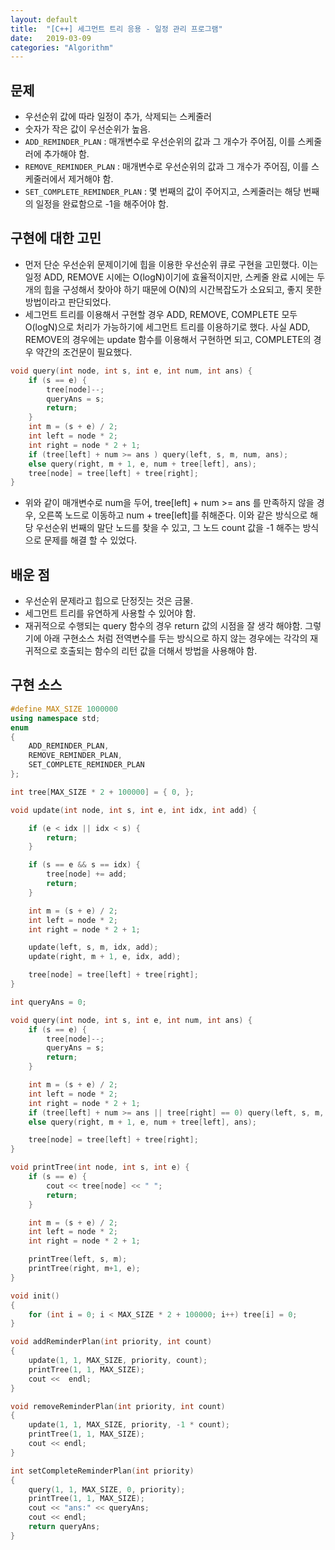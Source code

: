 ```yaml
---
layout: default
title:  "[C++] 세그먼트 트리 응용 - 일정 관리 프로그램"
date:   2019-03-09
categories: "Algorithm"
---
```


## 문제
* 우선순위 값에 따라 일정이 추가, 삭제되는 스케줄러
* 숫자가 작은 값이 우선순위가 높음.
* `ADD_REMINDER_PLAN` : 매개변수로 우선순위의 값과 그 개수가 주어짐, 이를 스케줄러에 추가해야 함.
* `REMOVE_REMINDER_PLAN` : 매개변수로 우선순위의 값과 그 개수가 주어짐, 이를 스케줄러에서 제거해야 함.
* `SET_COMPLETE_REMINDER_PLAN` : 몇 번째의 값이 주어지고, 스케줄러는 해당 번째의 일정을 완료함으로 -1을 해주어야 함.

## 구현에 대한 고민
* 먼저 단순 우선순위 문제이기에 힙을 이용한 우선순위 큐로 구현을 고민했다. 이는 일정 ADD, REMOVE 시에는 O(logN)이기에 효율적이지만, 스케줄 완료 시에는
두 개의 힙을 구성해서 찾아야 하기 때문에 O(N)의 시간복잡도가 소요되고, 좋지 못한 방법이라고 판단되었다.
* 세그먼트 트리를 이용해서 구현할 경우 ADD, REMOVE, COMPLETE 모두 O(logN)으로 처리가 가능하기에 세그먼트 트리를 이용하기로 했다. 사실 ADD, REMOVE의
경우에는 update 함수를 이용해서 구현하면 되고, COMPLETE의 경우 약간의 조건문이 필요했다.
```c++
void query(int node, int s, int e, int num, int ans) {
    if (s == e) {
        tree[node]--;
        queryAns = s;
        return;
    }
    int m = (s + e) / 2;
    int left = node * 2;
    int right = node * 2 + 1;
    if (tree[left] + num >= ans ) query(left, s, m, num, ans);
    else query(right, m + 1, e, num + tree[left], ans);
    tree[node] = tree[left] + tree[right];
}
```
* 위와 같이 매개변수로 num을 두어, tree[left] + num >= ans 를 만족하지 않을 경우, 오른쪽 노드로 이동하고 num + tree[left]를 취해준다. 이와 같은 방식으로
해당 우선순위 번째의 말단 노드를 찾을 수 있고, 그 노드 count 값을 -1 해주는 방식으로 문제를 해결 할 수 있었다.

## 배운 점
* 우선순위 문제라고 힙으로 단정짓는 것은 금물.
* 세그먼트 트리를 유연하게 사용할 수 있어야 함.
* 재귀적으로 수행되는 query 함수의 경우 return 값의 시점을 잘 생각 해야함. 그렇기에 아래 구현소스 처럼 전역변수를 두는 방식으로 하지 않는 경우에는 각각의 재귀적으로
호출되는 함수의 리턴 값을 더해서 방법을 사용해야 함.

## 구현 소스

```c++
#define MAX_SIZE 1000000
using namespace std;
enum
{
    ADD_REMINDER_PLAN,
    REMOVE_REMINDER_PLAN,
    SET_COMPLETE_REMINDER_PLAN
};

int tree[MAX_SIZE * 2 + 100000] = { 0, };

void update(int node, int s, int e, int idx, int add) {

    if (e < idx || idx < s) {
        return;
    }

    if (s == e && s == idx) {
        tree[node] += add;
        return;
    }

    int m = (s + e) / 2;
    int left = node * 2;
    int right = node * 2 + 1;

    update(left, s, m, idx, add);
    update(right, m + 1, e, idx, add);

    tree[node] = tree[left] + tree[right];
}

int queryAns = 0;

void query(int node, int s, int e, int num, int ans) {
    if (s == e) {
        tree[node]--;
        queryAns = s;
        return;
    }

    int m = (s + e) / 2;
    int left = node * 2;
    int right = node * 2 + 1;
    if (tree[left] + num >= ans || tree[right] == 0) query(left, s, m, num, ans);
    else query(right, m + 1, e, num + tree[left], ans);

    tree[node] = tree[left] + tree[right];
}

void printTree(int node, int s, int e) {
    if (s == e) {
        cout << tree[node] << " ";
        return;
    }

    int m = (s + e) / 2;
    int left = node * 2;
    int right = node * 2 + 1;

    printTree(left, s, m);
    printTree(right, m+1, e);
}

void init()
{
    for (int i = 0; i < MAX_SIZE * 2 + 100000; i++) tree[i] = 0;
}

void addReminderPlan(int priority, int count)
{
    update(1, 1, MAX_SIZE, priority, count);
    printTree(1, 1, MAX_SIZE);
    cout <<  endl;
}

void removeReminderPlan(int priority, int count)
{
    update(1, 1, MAX_SIZE, priority, -1 * count);
    printTree(1, 1, MAX_SIZE);
    cout << endl;
}

int setCompleteReminderPlan(int priority)
{
    query(1, 1, MAX_SIZE, 0, priority);
    printTree(1, 1, MAX_SIZE);
    cout << "ans:" << queryAns;
    cout << endl;
    return queryAns;
}
```